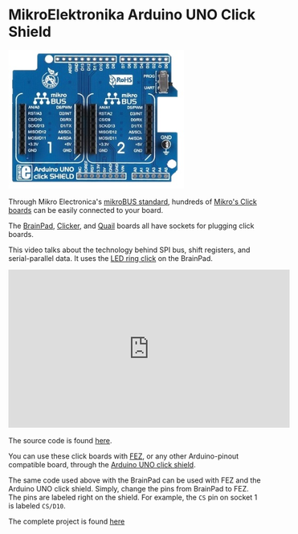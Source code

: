 # MikroElektronika Arduino UNO Click Shield

![Mikroelektronika Click](images/mikro-arduino-click-shield.jpg) 

Through Mikro Electronica's [mikroBUS standard](https://www.mikroe.com/mikrobus/), hundreds of [Mikro's Click boards](https://shop.mikroe.com/click) can be easily connected to your board.

The [BrainPad](../../brainpad/intro.md), [Clicker](../boards/mikro.md#clicker), and [Quail](../boards/mikro.md#quail) boards all have sockets for plugging click boards.

This video talks about the technology behind SPI bus, shift registers, and serial-parallel data. It uses the [LED ring click](https://shop.mikroe.com/led-ring-r-click) on the BrainPad.

<iframe width="560" height="315" src="https://www.youtube.com/embed/2qYLsM9DoBI" frameborder="0" allowfullscreen></iframe>

The source code is found [here](https://github.com/ghi-electronics/Tech-Talks/tree/master/044%20-%20SPI%20Bus).

You can use these click boards with [FEZ](../../hardware/products/fez.md), or any other Arduino-pinout compatible board, through the [Arduino UNO click shield](https://shop.mikroe.com/arduino-uno-click-shield).

The same code used above with the BrainPad can be used with FEZ and the Arduino UNO click shield. Simply, change the pins from BrainPad to FEZ. The pins are labeled right on the shield. For example, the `CS` pin on socket 1 is labeled `CS/D10`.

The complete project is found [here](https://github.com/ghi-electronics/TinyCLR-Accessories)
